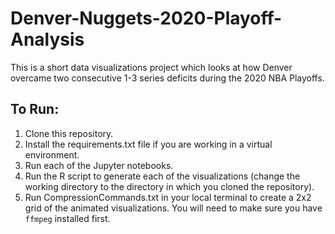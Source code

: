 # Denver-Nuggets-2020-Playoff-Analysis
This is a short data visualizations project which looks at how Denver overcame two consecutive 1-3 series deficits during the 2020 NBA Playoffs.
## To Run:
1. Clone this repository.
2. Install the requirements.txt file if you are working in a virtual environment.
3. Run each of the Jupyter notebooks.
4. Run the R script to generate each of the visualizations (change the working directory to the directory in which you cloned the repository).
5. Run CompressionCommands.txt in your local terminal to create a 2x2 grid of the animated visualizations. You will need to make sure you have ``ffmpeg`` installed first.
